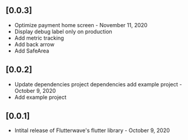 
## [0.0.3] 
* Optimize payment home screen - November 11, 2020
* Display debug label only on production
* Add metric tracking
* Add back arrow
* Add SafeArea

## [0.0.2] 
* Update dependencies project dependencies add example project - October 9, 2020
* Add example project

## [0.0.1] 
* Intital release of Flutterwave's flutter library - October 9, 2020
